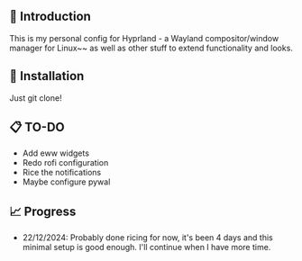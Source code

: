 ## 👋 Introduction

This is my personal config for Hyprland - a Wayland compositor/window manager for Linux~~
as well as other stuff to extend functionality and looks.

## 🤨 Installation
Just git clone!

## 📋 TO-DO
- Add eww widgets
- Redo rofi configuration
- Rice the notifications
- Maybe configure pywal

## 📈 Progress
- 22/12/2024: Probably done ricing for now, it's been 4 days and this minimal setup is good enough. I'll continue when I have more time.
